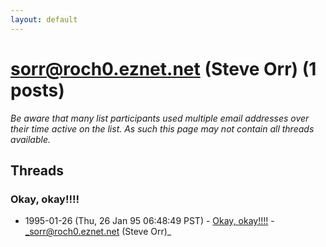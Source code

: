 ```yaml
---
layout: default
---
```


# sorr@roch0.eznet.net (Steve Orr) (1 posts)

_Be aware that many list participants used multiple email addresses over their time active on the list. As such this page may not contain all threads available._

## Threads

### Okay, okay!!!!
+ 1995-01-26 (Thu, 26 Jan 95 06:48:49 PST) - [Okay, okay!!!!](/archive/1995/01/28f59a61b9c553fecc425f9d71a58159923f1cd839b328547103d478bff863db) - _sorr@roch0.eznet.net (Steve Orr)_


